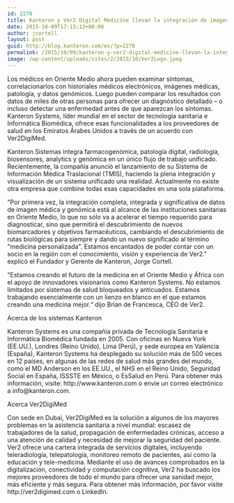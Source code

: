 ```yaml
---
id: 2278
title: Kanteron y Ver2 Digital Medicine llevan la integración de imagen médica y datos genómicos a Oriente Medio
date: 2015-10-09T17:15:13+00:00
author: jcortell
layout: post
guid: http://blog.kanteron.com/es/?p=2278
permalink: /2015/10/09/kanteron-y-ver2-digital-medicine-llevan-la-integracion-de-imagen-medica-y-datos-genomicos-a-oriente-medio/
image: /wp-content/uploads/sites/2/2015/10/Ver2Logo.jpeg
---
```

<p class="p1">
  Los médicos en Oriente Medio ahora pueden examinar síntomas, correlacionarlos con historiales médicos electrónicos, imágenes médicas, patología, y datos genómicos. Luego pueden comparar los resultados con datos de miles de otras personas para ofrecer un diagnóstico detallado – o incluso detectar una enfermedad antes de que aparezcan los síntomas. Kanteron Systems, líder mundial en el sector de tecnología sanitaria e Informática Biomédica, ofrece esas funcionalidades a los proveedores de salud en los Emiratos Árabes Unidos a través de un acuerdo con Ver2DigiMed.
</p>

<p class="p1">
  Kanteron Sistemas integra farmacogenómica, patología digital, radiología, biosensores, analytics y genómica en un único flujo de trabajo unificado. Recientemente, la compañía anunció el lanzamiento de su Sistema de Información Médica Traslacional (TMIS), haciendo la plena integración y visualización de un sistema unificado una realidad. Actualmente no existe otra empresa que combine todas esas capacidades en una sola plataforma.
</p>

<p class="p1">
  "Por primera vez, la integración completa, integrada y significativa de datos de imagen médica y genómica está al alcance de las instituciones sanitarias en Oriente Medio, lo que no sólo va a acelerar el tiempo requerido para diagnosticar, sino que permitirá el descubrimiento de nuevos biomarcadores y objetivos farmacéuticos, cambiando el descubrimiento de rutas biológicas para siempre y dando un nuevo significado al término "medicina personalizada". Estamos encantados de poder contar con un socio en la región con el conocimiento, visión y experiencia de Ver2." explicó el Fundador y Gerente de Kanteron, Jorge Cortell.
</p>

<p class="p1">
  "Estamos creando el futuro de la medicina en el Oriente Medio y África con el apoyo de innovadores visionarios como Kanteron Systems. No estamos limitados por sistemas de salud bloqueados y anticuados. Estamos trabajando esencialmente con un lienzo en blanco en el que estamos creando una medicina mejor.“ dijo Brian de Francesca, CEO de Ver2.
</p>

<p class="p1">
  Acerca de los sistemas Kanteron
</p>

<p class="p1">
  Kanteron Systems es una compañía privada de Tecnología Sanitaria e Informática Biomédica fundada en 2005. Con oficinas en Nueva York (EE.UU.), Londres (Reino Unido), Lima (Perú), y sede europea en Valencia (España), Kanteron Systems ha desplegado su solución más de 500 veces en 12 países, en algunas de las redes de salud más grandes del mundo, como el MD Anderson en los EE.UU., el NHS en el Reino Unido, Seguridad Social en España, ISSSTE en México, o EsSalud en Perú. Para obtener más información, visite: http://www.kanteron.com o envie un correo electrónico a info@kanteron.com.
</p>

<p class="p1">
  Acerca Ver2DigiMed
</p>

<p class="p1">
  Con sede en Dubai, Ver2DigiMed es la solución a algunos de los mayores problemas en la asistencia sanitaria a nivel mundial: escasez de trabajadores de la salud, propagación de enfermedades crónicas, acceso a una atención de calidad y necesidad de mejorar la seguridad del paciente. Ver2 ofrece una cartera integrada de servicios digitales, incluyendo teleradiología, telepatología, monitoreo remoto de pacientes, así como la educación y tele-medicina. Mediante el uso de avances comprobados en la digitalización, conectividad y computación cognitiva, Ver2 ha buscado los mejores proveedores de todo el mundo para ofrecer una sanidad mejor, más eficiente y más segura. Para obtener más información, por favor visite http://ver2digimed.com o LinkedIn.
</p>